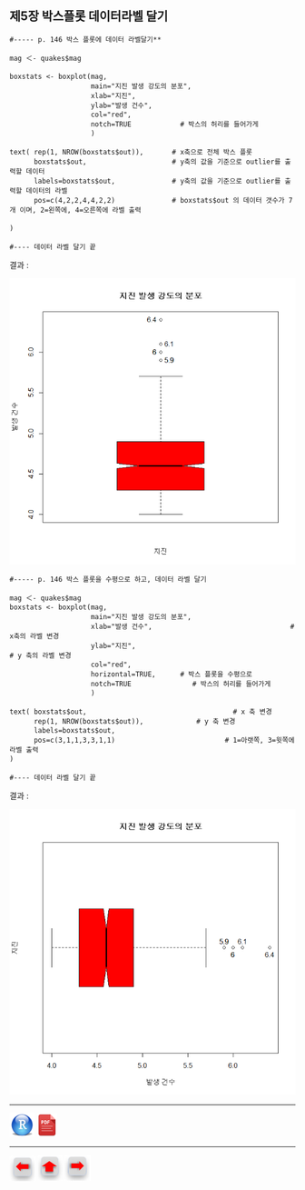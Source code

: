 ## 제5장 박스플롯 데이터라벨 달기

```{r}
#----- p. 146 박스 플롯에 데이터 라벨달기**

mag ＜- quakes$mag

boxstats <- boxplot(mag, 
                    main="지진 발생 강도의 분포", 
                    xlab="지진", 
                    ylab="발생 건수",
                    col="red",
                    notch=TRUE            # 박스의 허리를 들어가게
                    )

text( rep(1, NROW(boxstats$out)),       # x축으로 전체 박스 플롯
      boxstats$out,                     # y축의 값을 기준으로 outlier를 출력할 데이터
      labels=boxstats$out,              # y축의 값을 기준으로 outlier를 출력할 데이터의 라벨
      pos=c(4,2,2,4,4,2,2)              # boxstats$out 의 데이터 갯수가 7개 이며, 2=왼쪽에, 4=오른쪽에 라벨 출력

)

#---- 데이터 라벨 달기 끝
```

결과 : 

![img](images/COMF_1804021114167df017c7.bmp)



```{r}
#----- p. 146 박스 플롯을 수평으로 하고, 데이터 라벨 달기

mag ＜- quakes$mag
boxstats <- boxplot(mag, 
                    main="지진 발생 강도의 분포", 
                    xlab="발생 건수",                                  # x축의 라벨 변경
                    ylab="지진",                                          # y 축의 라벨 변경
                    col="red",
                    horizontal=TRUE,      # 박스 플롯을 수평으로
                    notch=TRUE               # 박스의 허리를 들어가게
                    )

text( boxstats$out,                                    # x 축 변경
      rep(1, NROW(boxstats$out)),             # y 축 변경
      labels=boxstats$out, 
      pos=c(3,1,1,3,3,1,1)                           # 1=아랫쪽, 3=윗쪽에 라벨 출력 
)

#---- 데이터 라벨 달기 끝
```

결과 : 

![img](images/COMF_1804021114327df017c8.bmp)



------

 [<img src="images/R.png" alt="R" style="zoom:80%;" />](source/ch_5_146_Labelling_Boxplot.R) [<img src="images/pdf_image.png" alt="pdf_image" style="zoom:80%;" />](pdf/ch_5_146_Labelling_Boxplot.pdf)

------

[<img src="images/l-arrow.png" alt="l-arrow" style="zoom:67%;" />](ch_5_144_Labelling_the_Class.html)    [<img src="images/home-arrow.png" alt="home-arrow" style="zoom:67%;" />](index.html)    [<img src="images/r-arrow.png" alt="r-arrow" style="zoom:67%;" />](ch_5_165_Labelling_Moving_Chart.html)

